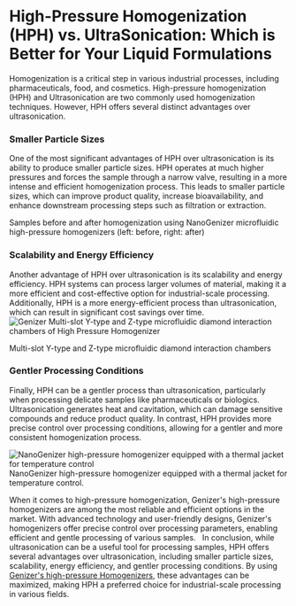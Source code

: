 # High-Pressure Homogenization (HPH) vs. UltraSonication: Which is Better for Your Liquid Formulations

Homogenization is a critical step in various industrial processes, including pharmaceuticals, food, and cosmetics. High-pressure homogenization (HPH) and Ultrasonication are two commonly used homogenization techniques. However, HPH offers several distinct advantages over  ultrasonication.

### Smaller Particle Sizes

One of the most significant advantages of HPH over ultrasonication is its ability to produce smaller particle sizes. HPH operates at much higher pressures and forces the sample through a narrow valve, resulting in a more intense and efficient homogenization process. This leads to smaller particle sizes, which can improve product quality, increase bioavailability, and enhance downstream processing steps such as filtration or extraction.

Samples before and after homogenization using NanoGenizer microfluidic high-pressure homogenizers (left: before, right: after)
 
 
### Scalability and Energy Efficiency

Another advantage of HPH over ultrasonication is its scalability and energy efficiency. HPH systems can process larger volumes of material, making it a more efficient and cost-effective option for industrial-scale processing. Additionally, HPH is a more energy-efficient process than ultrasonication, which can result in significant cost savings over time.
![Genizer Multi-slot Y-type and Z-type microfluidic diamond interaction chambers of High Pressure Homogenizer](https://www.genizer.com/u_file/2208/photo/bcef402d7f.png)

Multi-slot Y-type and Z-type microfluidic diamond interaction chambers
 
### Gentler Processing Conditions

Finally, HPH can be a gentler process than ultrasonication, particularly when processing delicate samples like pharmaceuticals or biologics. Ultrasonication generates heat and cavitation, which can damage sensitive compounds and reduce product quality. In contrast, HPH provides more precise control over processing conditions, allowing for a gentler and more consistent homogenization process.

![NanoGenizer high-pressure homogenizer equipped with a thermal jacket for temperature control](://wwwhttps.genizer.com/u_file/2208/photo/bcef402d7f.png)
NanoGenizer high-pressure homogenizer equipped with a thermal jacket for temperature control.

When it comes to high-pressure homogenization, Genizer's high-pressure homogenizers are among the most reliable and efficient options in the market. With advanced technology and user-friendly designs, Genizer's homogenizers offer precise control over processing parameters, enabling efficient and gentle processing of various samples.
 
In conclusion, while ultrasonication can be a useful tool for processing samples, HPH offers several advantages over ultrasonication, including smaller particle sizes, scalability, energy efficiency, and gentler processing conditions. By using [Genizer's high-pressure Homogenizers](https://www.genizer.com/), these advantages can be maximized, making HPH a preferred choice for industrial-scale processing in various fields.

